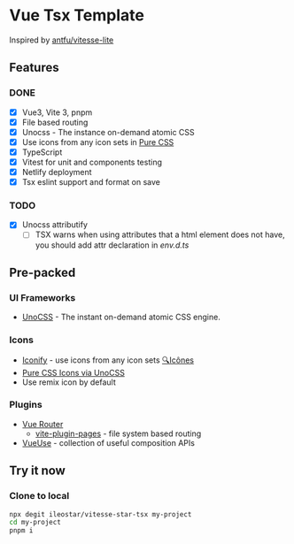 # Vue Tsx Template

Inspired by [antfu/vitesse-lite](https://github.com/antfu/vitesse-lite)

## Features

### DONE

- [x] Vue3, Vite 3, pnpm
- [x] File based routing
- [x] Unocss - The instance on-demand atomic CSS
- [x] Use icons from any icon sets in [Pure CSS](https://github.com/antfu/unocss/tree/main/packages/preset-icons)
- [x] TypeScript
- [x] Vitest for unit and components testing
- [x] Netlify deployment
- [x] Tsx eslint support and format on save

### TODO

- [x] Unocss attributify
    - [ ] TSX warns when using attributes that a html element does not have, you should add attr declaration in _env.d.ts_

## Pre-packed

### UI Frameworks

- [UnoCSS](https://github.com/unocss/unocss) - The instant on-demand atomic CSS engine.

### Icons

- [Iconify](https://iconify.design/) - use icons from any icon sets [🔍Icônes](https://icones.netlify.app/)
- [Pure CSS Icons via UnoCSS](https://github.com/antfu/unocss/tree/main/packages/preset-icons)
- Use remix icon by default

### Plugins

- [Vue Router](https://github.com/vuejs/vue-router)
    - [vite-plugin-pages](https://github.com/hannoeru/vite-plugin-pages) - file system based routing
- [VueUse](https://github.com/antfu/vueuse) - collection of useful composition APIs

## Try it now

### Clone to local

```sh
npx degit ileostar/vitesse-star-tsx my-project
cd my-project
pnpm i
```
